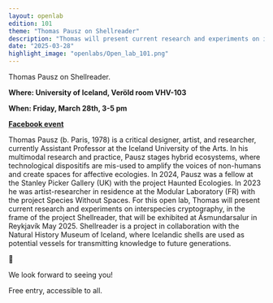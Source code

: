 ```yaml
---
layout: openlab
edition: 101
theme: "Thomas Pausz on Shellreader"
description: "Thomas will present current research and experiments on interspecies cryptography, in the frame of the project Shellreader"
date: "2025-03-28"
highlight_image: "openlabs/Open_lab_101.png"
---
```


<script>
    import CaptionedImage from "../../components/Images/CaptionedImage.svelte"
</script>

<CaptionedImage
src="openlabs/Open_lab_101.png"
alt="Open Lab 101 Poster"
caption=""/>

Thomas Pausz on Shellreader.

**Where: University of Iceland, Veröld room VHV-103**

**When: Friday, March 28th, 3-5 pm**

**[Facebook event](https://fb.me/e/3R6PsoWOO)**

Thomas Pausz (b. Paris, 1978) is a critical designer, artist, and researcher, currently Assistant Professor at the Iceland University of the Arts.
In his multimodal research and practice, Pausz stages hybrid ecosystems, where technological dispositifs are mis-used to amplify the voices of non-humans and create spaces for affective ecologies. In 2024, Pausz was a fellow at the Stanley Picker Gallery (UK) with the project Haunted Ecologies. In 2023 he was artist-researcher in residence at the Modular Laboratory (FR) with the project Species Without Spaces.
For this open lab, Thomas will present current research and experiments on interspecies cryptography, in the frame of the project Shellreader, that will be exhibited at Ásmundarsalur in Reykjavík May 2025. Shellreader is a project in collaboration with the Natural History Museum of Iceland, where Icelandic shells are used as potential vessels for transmitting knowledge to future generations.

🐚

We look forward to seeing you!

Free entry, accessible to all.

<CaptionedImage
src="openlabs/Reflectors_shellreader_All.jpg"
alt="Shellreader"
caption="Shellreader"/>
